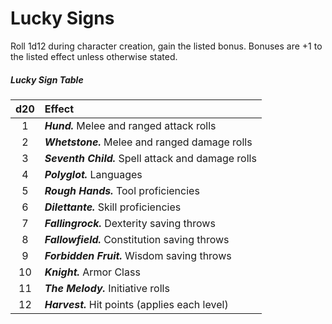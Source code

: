 # Lucky Signs

Roll 1d12 during character creation, gain the listed bonus. Bonuses are +1 to the listed effect unless otherwise stated.

##### Lucky Sign Table

| d20 | Effect                                                                                                                                             |
|:---:|:------------------------------------------------------------|
|  1  | _**Hund.**_             Melee and ranged attack rolls       |
|  2  | _**Whetstone.**_        Melee and ranged damage rolls       |
|  3  | _**Seventh Child.**_    Spell attack and damage rolls       |
|  4  | _**Polyglot.**_         Languages                           |
|  5  | _**Rough Hands.**_      Tool proficiencies                  |
|  6  | _**Dilettante.**_       Skill proficiencies                 |
|  7  | _**Fallingrock.**_      Dexterity saving throws             |
|  8  | _**Fallowfield.**_      Constitution saving throws          |
|  9  | _**Forbidden Fruit.**_  Wisdom saving throws                |
| 10  | _**Knight.**_           Armor Class                         |
| 11  | _**The Melody.**_       Initiative rolls                    |
| 12  | _**Harvest.**_          Hit points (applies each level)     |